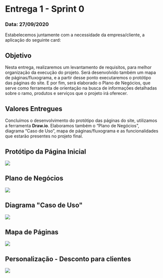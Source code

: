 #  Entrega 1 - Sprint 0

### Data: 27/09/2020


Estabelecemos juntamente com a necessidade da empresa/cliente, a aplicação do seguinte card:




## Objetivo

Nesta entrega, realizaremos um levantamento de requisitos, para melhor organização da execução do projeto. Será desenvolvido também um mapa de páginas/fluxograma, e a partir desse ponto executaremos o protótipo das páginas do site. E por fim, será elaborado o Plano de Negócios, que serve como ferramenta de orientação na busca de informações detalhadas sobre o ramo, produtos e serviços que o projeto irá oferecer.

## Valores Entregues

Concluímos o desenvolvimento do protótipo das páginas do site, utilizamos a ferramenta **Draw.io**. Elaboramos também o “Plano de Negócios”, diagrama “Caso de Uso”, mapa de páginas/fluxograma e as funcionalidades que estarão presentes no projeto final.

##  Protótipo da Página Inicial

![](https://github.com/AndreSilva358/Hephaestus---Projeto-Integrador/blob/Sprint-0/Sprint%200/P%C3%A1gina%20inicial.png?raw=true)

## Plano de Negócios

![](https://github.com/AndreSilva358/Hephaestus---Projeto-Integrador/blob/Sprint-0/Sprint%200/Plano%20de%20Neg%C3%B3cio.png?raw=true)

## Diagrama "Caso de Uso"

![](https://github.com/AndreSilva358/Hephaestus---Projeto-Integrador/blob/Sprint-0/Sprint%200/Diagrama%20caso%20de%20uso.png?raw=true)

## Mapa de Páginas

![](https://github.com/AndreSilva358/Hephaestus---Projeto-Integrador/blob/Sprint-0/Sprint%200/Mapa%20de%20P%C3%A1ginas-2.png?raw=true)

## Personalização - Desconto para clientes

![](https://github.com/AndreSilva358/Hephaestus---Projeto-Integrador/blob/Sprint-0/Sprint%200/Promo%C3%A7%C3%A3o/Promo%C3%A7%C3%A3o.png?raw=true)
